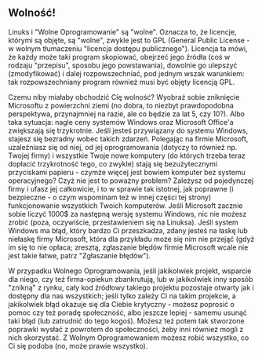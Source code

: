 ﻿<?php require("../../entete.php"); ?> <?php require("../../base.php"); ?>

<div id="corps">

<h2>Wolność!</h2>

<p>Linuks i "Wolne Oprogramowanie" są "wolne". Oznacza to, że licencje,
którymi są objęte, są "wolne", zwykle jest to GPL (General Public
License - w wolnym tłumaczeniu "licencja dostępu publicznego"). Licencja
ta mówi, że każdy może taki program skopiować, obejrzeć jego źródła
(coś w rodzaju "przepisu", sposobu jego powstawania), dowolnie go ulepszyć
(zmodyfikować) i dalej rozpowszechniać, pod jednym wszak warunkiem:
tak rozpowszechniany program również musi być objęty licencją GPL.</p>

<p>Czemu niby miałaby obchodzić Cię wolność? Wyobraź sobie zniknięcie
Microsoftu z powierzchni ziemi (no dobra, to niezbyt prawdopodobna
perspektywa, przynajmniej na razie, ale co będzie za lat 5, czy 10?).
Albo taka sytuacja: nagle ceny systemów Windows oraz Microsoft Office'a
zwiększają się trzykrotnie. Jeśli jesteś przywiązany do systemu Windows,
stajesz się bezradny wobec takich zdarzeń. Polegając na firmie Microsoft,
uzależniasz się od niej, od jej oprogramowania (dotyczy to również np.
Twojej firmy) i wszystkie Twoje nowe komputery (do których trzeba teraz
dopłacić trzykrotność tego, co zwykle) stają się bezużytecznymi przyciskami
papieru - czymże więcej jest bowiem komputer bez systemu operacyjnego? Czyż
nie jest to poważny problem? Zależysz od pojedynczej firmy i ufasz jej
całkowicie, i to w sprawie tak istotnej, jak poprawne (i bezpieczne - o czym
wspominam też w innej części tej strony) funkcjonowanie wszystkich Twoich
komputerów. Jeśli Microsoft zacznie sobie liczyć 1000$ za następną wersję
systemu Windows, nic nie możesz zrobić (poza, oczywiście, przestawieniem
się na Linuksa). Jeśli system Windows ma błąd, który bardzo Ci przeszkadza, zdany
jesteś na łaskę lub niełaskę firmy Microsoft, która dla przykładu może się
nim nie przejąć (gdyż im się to nie opłaca; zresztą, zgłaszanie błędów
firmie Microsoft wcale nie jest takie łatwe, patrz "Zgłaszanie błędów").</p>

<p>W przypadku Wolnego Oprogramowania, jeśli jakikolwiek projekt, wsparcie
dla niego, czy też firma-opiekun zbankrutują, lub w jakikolwiek inny
sposób "znikną" z rynku, cały kod źródłowy takiego projektu pozostaje
otwarty jak i dostępny dla nas wszystkich; jeśli tylko zależy Ci na takim
projekcie, a jakikolwiek błąd okazuje się dla Ciebie krytyczny - możesz
poprosić o pomoc czy też poradę społeczność, albo jeszcze lepiej - samemu
usunąć taki błąd (lub zatrudnić do tego kogoś). Możesz też potem tak
stworzone poprawki wysłać z powrotem do społeczności, żeby inni również
mogli z nich skorzystać. Z Wolnym Oprogramowaniem możesz robić wszystko,
co Ci się podoba (no, może prawie wszystko).</p>

</div>
</body>
</html>
